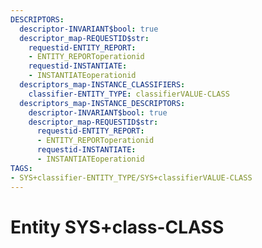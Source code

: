 ```yaml
---
DESCRIPTORS:
  descriptor-INVARIANT$bool: true
  descriptor_map-REQUESTID$str:
    requestid-ENTITY_REPORT:
    - ENTITY_REPORToperationid
    requestid-INSTANTIATE:
    - INSTANTIATEoperationid
  descriptors_map-INSTANCE_CLASSIFIERS:
    classifier-ENTITY_TYPE: classifierVALUE-CLASS
  descriptors_map-INSTANCE_DESCRIPTORS:
    descriptor-INVARIANT$bool: true
    descriptor_map-REQUESTID$str:
      requestid-ENTITY_REPORT:
      - ENTITY_REPORToperationid
      requestid-INSTANTIATE:
      - INSTANTIATEoperationid
TAGS:
- SYS+classifier-ENTITY_TYPE/SYS+classifierVALUE-CLASS
---
```

# Entity SYS+class-CLASS

